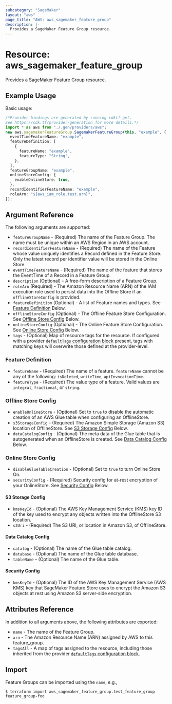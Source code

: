 ```yaml
---
subcategory: "SageMaker"
layout: "aws"
page_title: "AWS: aws_sagemaker_feature_group"
description: |-
  Provides a SageMaker Feature Group resource.
---
```


# Resource: aws\_sagemaker\_feature\_group

Provides a SageMaker Feature Group resource.

## Example Usage

Basic usage:

```typescript
/*Provider bindings are generated by running cdktf get.
See https://cdk.tf/provider-generation for more details.*/
import * as aws from "./.gen/providers/aws";
new aws.sagemakerFeatureGroup.SagemakerFeatureGroup(this, "example", {
  eventTimeFeatureName: "example",
  featureDefinition: [
    {
      featureName: "example",
      featureType: "String",
    },
  ],
  featureGroupName: "example",
  onlineStoreConfig: {
    enableOnlineStore: true,
  },
  recordIdentifierFeatureName: "example",
  roleArn: "${aws_iam_role.test.arn}",
});

```

## Argument Reference

The following arguments are supported:

* `featureGroupName` - (Required) The name of the Feature Group. The name must be unique within an AWS Region in an AWS account.
* `recordIdentifierFeatureName` - (Required) The name of the Feature whose value uniquely identifies a Record defined in the Feature Store. Only the latest record per identifier value will be stored in the Online Store.
* `eventTimeFeatureName` - (Required) The name of the feature that stores the EventTime of a Record in a Feature Group.
* `description` (Optional) - A free-form description of a Feature Group.
* `roleArn` (Required) - The Amazon Resource Name (ARN) of the IAM execution role used to persist data into the Offline Store if an `offlineStoreConfig` is provided.
* `featureDefinition` (Optional) - A list of Feature names and types. See [Feature Definition](#feature-definition) Below.
* `offlineStoreConfig` (Optional) - The Offline Feature Store Configuration. See [Offline Store Config](#offline-store-config) Below.
* `onlineStoreConfig` (Optional) - The Online Feature Store Configuration. See [Online Store Config](#online-store-config) Below.
* `tags` - (Optional) Map of resource tags for the resource. If configured with a provider [`defaultTags` configuration block](https://registry.terraform.io/providers/hashicorp/aws/latest/docs#default_tags-configuration-block) present, tags with matching keys will overwrite those defined at the provider-level.

### Feature Definition

* `featureName` - (Required) The name of a feature. `featureName` cannot be any of the following: `isDeleted`, `writeTime`, `apiInvocationTime`.
* `featureType` - (Required) The value type of a feature. Valid values are `integral`, `fractional`, or `string`.

### Offline Store Config

* `enableOnlineStore` - (Optional) Set to `true` to disable the automatic creation of an AWS Glue table when configuring an OfflineStore.
* `s3StorageConfig` - (Required) The Amazon Simple Storage (Amazon S3) location of OfflineStore. See [S3 Storage Config](#s3-storage-config) Below.
* `dataCatalogConfig` - (Optional) The meta data of the Glue table that is autogenerated when an OfflineStore is created. See [Data Catalog Config](#data-catalog-config) Below.

### Online Store Config

* `disableGlueTableCreation` - (Optional) Set to `true` to turn Online Store On.
* `securityConfig` - (Required) Security config for at-rest encryption of your OnlineStore. See [Security Config](#security-config) Below.

#### S3 Storage Config

* `kmsKeyId` - (Optional) The AWS Key Management Service (KMS) key ID of the key used to encrypt any objects written into the OfflineStore S3 location.
* `s3Uri` - (Required) The S3 URI, or location in Amazon S3, of OfflineStore.

#### Data Catalog Config

* `catalog` - (Optional) The name of the Glue table catalog.
* `database` - (Optional) The name of the Glue table database.
* `tableName` - (Optional) The name of the Glue table.

#### Security Config

* `kmsKeyId` - (Optional) The ID of the AWS Key Management Service (AWS KMS) key that SageMaker Feature Store uses to encrypt the Amazon S3 objects at rest using Amazon S3 server-side encryption.

## Attributes Reference

In addition to all arguments above, the following attributes are exported:

* `name` - The name of the Feature Group.
* `arn` - The Amazon Resource Name (ARN) assigned by AWS to this feature\_group.
* `tagsAll` - A map of tags assigned to the resource, including those inherited from the provider [`defaultTags` configuration block](https://registry.terraform.io/providers/hashicorp/aws/latest/docs#default_tags-configuration-block).

## Import

Feature Groups can be imported using the `name`, e.g.,

```console
$ terraform import aws_sagemaker_feature_group.test_feature_group feature_group-foo
```
